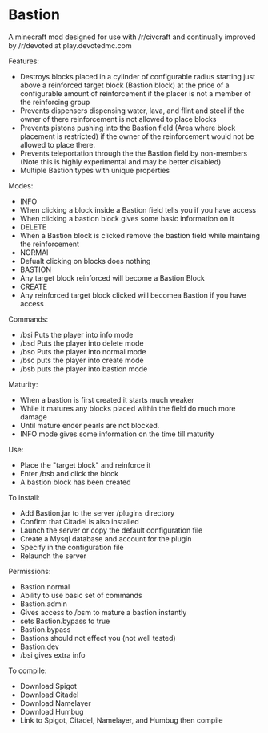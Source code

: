Bastion
=======

A minecraft mod designed for use with /r/civcraft and continually improved by /r/devoted at play.devotedmc.com

Features:
 * Destroys blocks placed in a cylinder of configurable radius starting just above a reinforced target block (Bastion block) at the price of a configurable amount of reinforcement if the placer is not a member of the reinforcing group
 * Prevents dispensers dispensing water, lava, and flint and steel if the owner of there reinforcement is not allowed to place blocks
 * Prevents pistons pushing into the Bastion field (Area where block placement is restricted) if the owner of the reinforcement would not be allowed to place there.
 * Prevents teleportation through the the Bastion field by non-members (Note this is highly experimental and may be better disabled)
 * Multiple Bastion types with unique properties

Modes:
* INFO
 * When clicking a block inside a Bastion field tells you if you have access
 * When clicking a bastion block gives some basic information on it
* DELETE
 * When a Bastion block is clicked remove the bastion field while maintaing the reinforcement
* NORMAl
 * Defualt clicking on blocks does nothing
* BASTION
 * Any target block reinforced will become a Bastion Block
* CREATE
 * Any reinforced target block clicked will becomea  Bastion if you have access


Commands:
 * /bsi Puts the player into info mode
 * /bsd Puts the player into delete mode
 * /bso Puts the player into normal mode
 * /bsc puts the player into create mode
 * /bsb puts the player into bastion mode

Maturity:
 * When a bastion is first created it starts much weaker
 * While it matures any blocks placed within the field do much more damage
 * Until mature ender pearls are not blocked.
 * INFO mode gives some information on the time till maturity

Use:
 * Place the "target block" and reinforce it
 * Enter /bsb and click the block
 * A bastion block has been created


To install:
  * Add Bastion.jar to the server /plugins directory
  * Confirm that Citadel is also installed
  * Launch the server or copy the default configuration file
  * Create a Mysql database and account for the plugin
  * Specify in the configuration file
  * Relaunch the server

Permissions:
 *  Bastion.normal
  * Ability to use basic set of commands
 * Bastion.admin
  * Gives access to /bsm to mature a bastion instantly
  * sets Bastion.bypass to true
 * Bastion.bypass
  * Bastions should not effect you (not well tested)
 * Bastion.dev
  * /bsi gives extra info 

To compile:
 * Download Spigot
 * Download Citadel
 * Download Namelayer
 * Download Humbug
 * Link to Spigot, Citadel, Namelayer, and Humbug then compile
